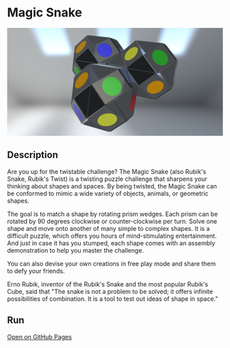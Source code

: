 # Magic Snake
![Screenshot](screenshot.png)

## Description
Are you up for the twistable challenge? The Magic Snake (also Rubik's Snake, Rubik's Twist) is a twisting puzzle challenge that sharpens your thinking about shapes and spaces. By being twisted, the Magic Snake can be conformed to mimic a wide variety of objects, animals, or geometric shapes.

The goal is to match a shape by rotating prism wedges. Each prism can be rotated by 90 degrees clockwise or counter-clockwise per turn. Solve one shape and move onto another of many simple to complex shapes. It is a difficult puzzle, which offers you hours of mind-stimulating entertainment. And just in case it has you stumped, each shape comes with an assembly demonstration to help you master the challenge.

You can also devise your own creations in free play mode and share them to defy your friends.

Erno Rubik, inventor of the Rubik's Snake and the most popular Rubik's Cube, said that "The snake is not a problem to be solved; it offers infinite possibilities of combination. It is a tool to test out ideas of shape in space."

## Run
[Open on GitHub Pages](https://iliagrigorevdev.github.io/magicsnake/)
